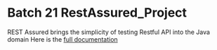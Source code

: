 # Batch 21 RestAssured_Project

REST Assured brings the simplicity of testing Restful API into the Java domain
Here is the [full documentation](https://github.com/rest-assured/rest-assured/wiki/Usage) 

